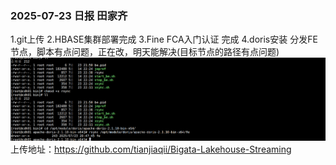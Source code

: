 ### 2025-07-23 日报 田家齐
1.git上传
2.HBASE集群部署完成
3.Fine FCA入门认证 完成
4.doris安装 分发FE节点，脚本有点问题，正在改，明天能解决(目标节点的路径有点问题)
![img_2.png](img_2.png)
上传地址：https://github.com/tianjiaqii/Bigata-Lakehouse-Streaming